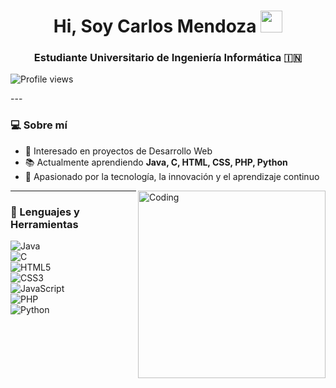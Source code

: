 <h1 align="center">
  <b>Hi, Soy Carlos Mendoza</b>
  <img src="https://media.giphy.com/media/hvRJCLFzcasrR4ia7z/giphy.gif" width="35">
</h1>

<h3 align="center">Estudiante Universitario de Ingeniería Informática &#127470;&#127475;</h3>

<p align="left">
  <img src="https://komarev.com/ghpvc/?username=CarlosMendoza&label=Profile%20views&color=0e75b6&style=flat" alt="Profile views" />
</p>
---

### 💻 Sobre mí  
- 🚀 Interesado en proyectos de Desarrollo Web  
- 📚 Actualmente aprendiendo **Java, C, HTML, CSS, PHP, Python**  
- 🌱 Apasionado por la tecnología, la innovación y el aprendizaje continuo  

<img align="right" alt="Coding" width="300" src="https://i.pinimg.com/originals/81/17/8b/81178b47a8598f0c81c4799f2cdd4057.gif">

---

### 🔧 Lenguajes y Herramientas  

![Java](https://img.shields.io/badge/java-%23ED8B00.svg?style=for-the-badge&logo=openjdk&logoColor=white)  
![C](https://img.shields.io/badge/c++-%2300599C.svg?style=for-the-badge&logo=c%2B%2B&logoColor=white)  
![HTML5](https://img.shields.io/badge/html5-%23E34F26.svg?style=for-the-badge&logo=html5&logoColor=white)  
![CSS3](https://img.shields.io/badge/css3-%231572B6.svg?style=for-the-badge&logo=css3&logoColor=white)  
![JavaScript](https://img.shields.io/badge/JavaScript-%23323330.svg?style=for-the-badge&logo=javascript&logoColor=F7DF1E)  
![PHP](https://img.shields.io/badge/PHP-%23777BB4.svg?style=for-the-badge&logo=php&logoColor=white)  
![Python](https://img.shields.io/badge/Python-%2314354C.svg?style=for-the-badge&logo=python&logoColor=white)  

